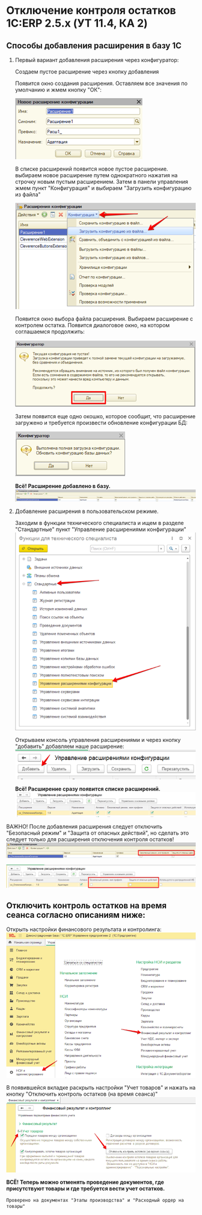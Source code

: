 
# Отключение контроля остатков 1С:ERP 2.5.x (УТ 11.4, КА 2)

## Способы добавления расширения в базу 1С

1. Первый вариант добавления расширения через конфигуратор:
    
   Создаем пустое расширение через кнопку добавления


    Появится окно создания расширения. Оставляем все значения по умолчанию и жмем кнопку "ОК":

    ![img2](images/2.png)

    В списке расширений появится новое пустое расширение. выбираем новое расширение путем однократного нажатия на строчку новым пустым расширением. Затем в панели управления жмем пункт "Конфигурация" и выбираем "Загрузить конфигурацию из файла"

    ![img3](images/3.png)


    Появится окно выбора файла расширения. Выбираем расширение с контролем остатка. Появится диалоговое окно, на котором соглашаемся продолжить:

    ![img4](images/4.png)

    Затем появится еще одно окошко, которое сообщит, что расширение загружено и требуется произвести обновление конфигурации БД:
    
    ![img5](images/5.png)

    **Всё! Расширение добавлено в базу.**
    ![img6](images/6.png)


2. Добавление расширения в пользовательском режиме.
    
    Заходим в функции технического специалиста и ищем в разделе "Стандартные" пункт "Управление расширениями конфигурации"
    ![img7](images/7.png)

    Открываем консоль управления расширениями и через кнопку "добавить" добавляем наше расширение:
    ![img8](images/8.png)

    **Всё! Расширение сразу появится списке расширений.**
    ![img9](images/9.png)

ВАЖНО!
После добавления расширения следует отключить "Безопасный режим" и "Защита от опасных действий", но сделать это следует только для расширения отключения контроля остатков!
![img10](images/10.png)

![img11](images/11.png)


## Отключить контроль остатков на время сеанса согласно описаниям ниже:

Открыть настройки финансового результата и контролинга:
![img12](images/12.png)


В появившейся вкладке раскрыть настройки "Учет товаров" и нажать на кнопку "Отключить контроль остатков (на время сеанса)"
![img13](images/13.png)

**ВСЁ! Теперь можно отменять проведение документов, где присутствуют товары и где требуется вести учет остатков.**
 
    Проверено на документах "Этапы производства" и "Расходный ордер на товары"
